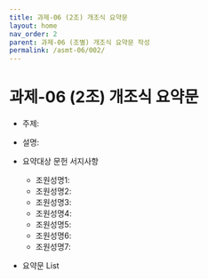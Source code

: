 ```yaml
---
title: 과제-06 (2조) 개조식 요약문
layout: home
nav_order: 2
parent: 과제-06 (조별) 개조식 요약문 작성
permalink: /asmt-06/002/
---
```


# 과제-06 (2조) 개조식 요약문

- 주제: 
- 설명: 
- 요약대상 문헌 서지사항
  - 조원성명1: 
  - 조원성명2: 
  - 조원성명3: 
  - 조원성명4: 
  - 조원성명5: 
  - 조원성명6:
  - 조원성명7:  

- 요약문 List

